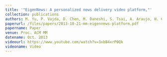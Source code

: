```yaml
---
title: '"EigenNews: A personalized news delivery video platform,"'
collection: publications
authors: M. Yu, P. Vajda, D. Chen, M. Daneshi, S. Tsai, A. Araujo, H. Chen and B. Girod
paperurl: /files/papers/2013-10-21-mm-eigennews-platform.pdf
papername: Paper
venue: Proc. ACM MM
datename: Oct. 2013
videourl: https://www.youtube.com/watch?v=3xbB4xrP0Qk
videoname: Video
---
```

